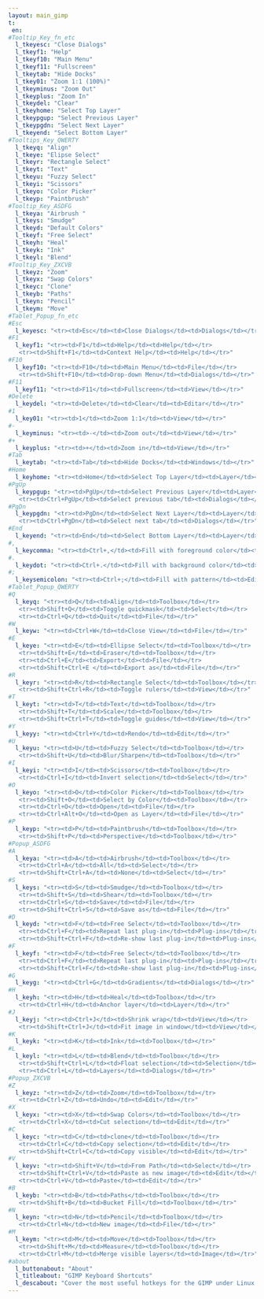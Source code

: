 ```yaml
---
layout: main_gimp
t:
 en:
#Tooltip_Key_fn_etc
  l_tkeyesc: "Close Dialogs"
  l_tkeyf1: "Help"
  l_tkeyf10: "Main Menu"
  l_tkeyf11: "Fullscreen"
  l_tkeytab: "Hide Docks"
  l_tkey01: "Zoom 1:1 (100%)"
  l_tkeyminus: "Zoom Out"
  l_tkeyplus: "Zoom In"
  l_tkeydel: "Clear"
  l_tkeyhome: "Select Top Layer"
  l_tkeypgup: "Select Previous Layer"
  l_tkeypgdn: "Select Next Layer"
  l_tkeyend: "Select Bottom Layer"
#Tooltips_Key_QWERTY
  l_tkeyq: "Align"
  l_tkeye: "Elipse Select"
  l_tkeyr: "Rectangle Select"
  l_tkeyt: "Text"
  l_tkeyu: "Fuzzy Select"
  l_tkeyi: "Scissors"
  l_tkeyo: "Color Picker"
  l_tkeyp: "Paintbrush"
#Tooltip_Key_ASDFG
  l_tkeya: "Airbrush "
  l_tkeys: "Smudge"
  l_tkeyd: "Default Colors"
  l_tkeyf: "Free Select"
  l_tkeyh: "Heal"
  l_tkeyk: "Ink"
  l_tkeyl: "Blend"
#Tooltip_Key_ZXCVB
  l_tkeyz: "Zoom"
  l_tkeyx: "Swap Colors"
  l_tkeyc: "Clone"
  l_tkeyb: "Paths"
  l_tkeyn: "Pencil"
  l_tkeym: "Move"
#Tablet_Popup_fn_etc
#Esc
  l_keyesc: "<tr><td>Esc</td><td>Close Dialogs</td><td>Dialogs</td></tr>"
#F1
  l_keyf1: "<tr><td>F1</td><td>Help</td><td>Help</td></tr>
   <tr><td>Shift+F1</td><td>Context Help</td><td>Help</td></tr>"
#F10
  l_keyf10: "<tr><td>F10</td><td>Main Menu</td><td>File</td></tr>
   <tr><td>Shift+F10</td><td>Drop-down Menu</td><td>Dialogs</td></tr>"
#F11
  l_keyf11: "<tr><td>F11</td><td>Fullscreen</td><td>View</td></tr>"
#Delete
  l_keydel: "<tr><td>Delete</td><td>Clear</td><td>Editar</td></tr>"
#1
  l_key01: "<tr><td>1</td><td>Zoom 1:1</td><td>View</td></tr>"
#-
  l_keyminus: "<tr><td>-</td><td>Zoom out</td><td>View</td></tr>"
#+
  l_keyplus: "<tr><td>+</td><td>Zoom in</td><td>View</td></tr>"
#Tab
  l_keytab: "<tr><td>Tab</td><td>Hide Docks</td><td>Windows</td></tr>"
#Home
  l_keyhome: "<tr><td>Home</td><td>Select Top Layer</td><td>Layer</td></tr>"
#PgUp
  l_keypgup: "<tr><td>PgUp</td><td>Select Previous Layer</td><td>Layer</td></tr>
   <tr><td>Ctrl+PgUp</td><td>Select previous tab</td><td>Dialogs</td></tr>"
#PgDn
  l_keypgdn: "<tr><td>PgDn</td><td>Select Next Layer</td><td>Layer</td></tr>	
   <tr><td>Ctrl+PgDn</td><td>Select next tab</td><td>Dialogs</td></tr>"
#End
  l_keyend: "<tr><td>End</td><td>Select Bottom Layer</td><td>Layer</td></tr>"
#,
  l_keycomma: "<tr><td>Ctrl+,</td><td>Fill with foreground color</td><td>Edit</td></tr>"
#.
  l_keydot: "<tr><td>Ctrl+.</td><td>Fill with background color</td><td>Edit</td></tr>"
#;
  l_keysemicolon: "<tr><td>Ctrl+;</td><td>Fill with pattern</td><td>Edit</td></tr>"
#Tablet_Popup_QWERTY
#Q
  l_keyq: "<tr><td>Q</td><td>Align</td><td>Toolbox</td></tr>
   <tr><td>Shift+Q</td><td>Toggle quickmask</td><td>Select</td></tr>	
   <tr><td>Ctrl+Q</td><td>Quit</td><td>File</td></tr>"
#W
  l_keyw: "<tr><td>Ctrl+W</td><td>Close View</td><td>File</td></tr>"
#E
  l_keye: "<tr><td>E</td><td>Ellipse Select</td><td>Toolbox</td></tr>
   <tr><td>Shift+E</td><td>Eraser</td><td>Toolbox</td></tr>
   <tr><td>Ctrl+E</td><td>Export</td><td>File</td></tr>
   <tr><td>Shift+Ctrl+E </td><td>Export as</td><td>File</td></tr>"
#R
  l_keyr: "<tr><td>R</td><td>Rectangle Select</td><td>Toolbox</td></tr>
   <tr><td>Shift+Ctrl+R</td><td>Toggle rulers</td><td>View</td></tr>"
#T
  l_keyt: "<tr><td>T</td><td>Text</td><td>Toolbox</td></tr>
   <tr><td>Shift+T</td><td>Scale</td><td>Toolbox</td></tr>
   <tr><td>Shift+Ctrl+T</td><td>Toggle guides</td><td>View</td></tr>"
#Y
  l_keyy: "<tr><td>Ctrl+Y</td><td>Rendo</td><td>Edit</td></tr>"
#U
  l_keyu: "<tr><td>U</td><td>Fuzzy Select</td><td>Toolbox</td></tr>
   <tr><td>Shift+U</td><td>Blur/Sharpen</td><td>Toolbox</td></tr>"
#I
  l_keyi: "<tr><td>I</td><td>Scissors</td><td>Toolbox</td></tr>
   <tr><td>Ctrl+I</td><td>Invert selection</td><td>Select</td></tr>"
#O
  l_keyo: "<tr><td>O</td><td>Color Picker</td><td>Toolbox</td></tr>
   <tr><td>Shift+O</td><td>Select by Color</td><td>Toolbox</td></tr>
   <tr><td>Ctrl+O</td><td>Open</td><td>File</td></tr>
   <tr><td>Ctrl+Alt+O</td><td>Open as Layer</td><td>File</td></tr>"
#P
  l_keyp: "<tr><td>P</td><td>Paintbrush</td><td>Toolbox</td></tr>
   <tr><td>Shift+P</td><td>Perspective</td><td>Toolbox</td></tr>"
#Popup_ASDFG
#A
  l_keya: "<tr><td>A</td><td>Airbrush</td><td>Toolbox</td></tr>
   <tr><td>Ctrl+A</td><td>All</td><td>Select</td></tr>	
   <tr><td>Shift+Ctrl+A</td><td>None</td><td>Select</td></tr>"
#S
  l_keys: "<tr><td>S</td><td>Smudge</td><td>Toolbox</td></tr>	
   <tr><td>Shift+S</td><td>Shear</td><td>Toolbox</td></tr>
   <tr><td>Ctrl+S</td><td>Save</td><td>File</td></tr>
   <tr><td>Shift+Ctrl+S</td><td>Save as</td><td>File</td></tr>"
#D
  l_keyd: "<tr><td>F</td><td>Free Select</td><td>Toolbox</td></tr>
   <tr><td>Ctrl+F</td><td>Repeat last plug-in</td><td>Plug-ins</td></tr>	
   <tr><td>Shift+Ctrl+F</td><td>Re-show last plug-in</td><td>Plug-ins</td></tr>"
#F
  l_keyf: "<tr><td>F</td><td>Free Select</td><td>Toolbox</td></tr>
   <tr><td>Ctrl+F</td><td>Repeat last plug-in</td><td>Plug-ins</td></tr>	
   <tr><td>Shift+Ctrl+F</td><td>Re-show last plug-in</td><td>Plug-ins</td></tr>"
#G
  l_keyg: "<tr><td>Ctrl+G</td><td>Gradients</td><td>Dialogs</td></tr>"
#H
  l_keyh: "<tr><td>H</td><td>Heal</td><td>Toolbox</td></tr>
   <tr><td>Ctrl+H</td><td>Anchor layer</td><td>Layer</td></tr>"
#J
  l_keyj: "<tr><td>Ctrl+J</td><td>Shrink wrap</td><td>View</td></tr>
   <tr><td>Shift+­Ctrl+J</td><td>Fit image in window</td><td>View</td></tr>"
#K
  l_keyk: "<tr><td>K</td><td>Ink</td><td>Toolbox</td></tr>"	
#L
  l_keyl: "<tr><td>L</td><td>Blend</td><td>Toolbox</td></tr>	
   <tr><td>Shift+Ctrl+L</td><td>Float selection</td><td>Selection</td></tr>	
   <tr><td>Ctrl+L</td><td>Layers</td><td>Dialogs</td></tr>"
#Popup_ZXCVB
#Z
  l_keyz: "<tr><td>Z</td><td>Zoom</td><td>Toolbox</td></tr>
   <tr><td>Ctrl+Z</td><td>Undo</td><td>Edit</td></tr>"
#X
  l_keyx: "<tr><td>X</td><td>Swap Colors</td><td>Toolbox</td></tr>
   <tr><td>Ctrl+X</td><td>Cut selection</td><td>Edit</td></tr>"
#C
  l_keyc: "<tr><td>C</td><td>clone</td><td>Toolbox</td></tr>
   <tr><td>Ctrl+C</td><td>Copy selection</td><td>Edit</td></tr>
   <tr><td>Shift+Ctrl+C</td><td>Copy visible</td><td>Edit</td></tr>"
#V
  l_keyv: "<tr><td>Shift+V</td><td>From Path</td><td>Select</td></tr>
   <tr><td>Shift+Ctrl+V</td><td>Paste as new image</td><td>Edit</td></tr>
   <tr><td>Ctrl+V</td><td>Paste</td><td>Edit</td></tr>"
#B
  l_keyb: "<tr><td>B</td><td>Paths</td><td>Toolbox</td></tr>
   <tr><td>Shift+B</td><td>Bucket Fill</td><td>Toolbox</td></tr>"
#N
  l_keyn: "<tr><td>N</td><td>Pencil</td><td>Toolbox</td></tr>
   <tr><td>Ctrl+N</td><td>New image</td><td>File</td></tr>"
#M
  l_keym: "<tr><td>M</td><td>Move</td><td>Toolbox</td></tr>
   <tr><td>Shift+M</td><td>Measure</td><td>Toolbox</td></tr>
   <tr><td>Ctrl+M</td><td>Merge visible layers</td><td>Image</td></tr>"
#about
  l_buttonabout: "About"
  l_titleabout: "GIMP Keyboard Shortcuts"
  l_descabout: "Cover the most useful hotkeys for the GIMP under Linux. All keys can be assigned individually: Edit / Preferences / interface / keyboard shortcuts."
---
```




